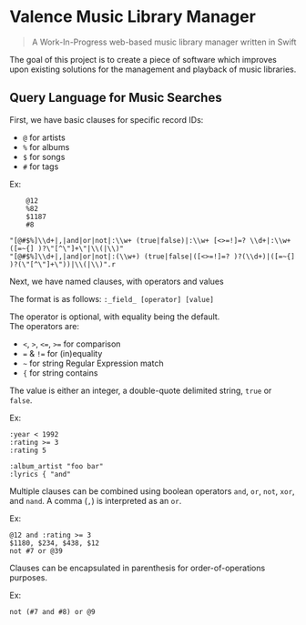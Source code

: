 # Valence Music Library Manager

> A Work-In-Progress web-based music library manager written in Swift

The goal of this project is to create a piece of software which improves upon existing solutions
for the management and playback of music libraries. 

<!--
Key target areas for innovation include:

- __Use of a relational database__: Other solutions use xml files for songs with relationships inferred based on comparing string attributes of those songs at runtime, which is prone to errors if the user attempts to customize those records. Valence, with its use of a -->

## Query Language for Music Searches

First, we have basic clauses for specific record IDs:
- `@` for artists
- `%` for albums
- `$` for songs
- `#` for tags

Ex:

```
    @12
    %82
    $1187
    #8
```

    "[@#$%]\\d+|,|and|or|not|:\\w+ (true|false)|:\\w+ [<>=!]=? \\d+|:\\w+ ([=~{] )?\"[^\"]+\"|\\(|\\)"
    "[@#$%]\\d+|,|and|or|not|:(\\w+) (true|false|([<>=!]=? )?(\\d+)|([=~{] )?(\"[^\"]+\"))|\\(|\\)".r
 
Next, we have named clauses, with operators and values

The format is as follows:
`:_field_ [operator] [value]`

The operator is optional, with equality being the default.  
The operators are: 
- `<`, `>`, `<=`, `>=` for comparison
- `=` & `!=` for (in)equality
- `~` for string Regular Expression match
- `{` for string contains

The value is either an integer, a double-quote delimited string, `true` or `false`.

Ex:

```
:year < 1992
:rating >= 3
:rating 5

:album_artist "foo bar"
:lyrics { "and"

```

Multiple clauses can be combined using boolean operators `and`, `or`, `not`, `xor`, and `nand`. 
A comma (`,`) is interpreted as an `or`.

Ex:

```
@12 and :rating >= 3
$1180, $234, $438, $12
not #7 or @39
```

Clauses can be encapsulated in parenthesis for order-of-operations purposes.

Ex: 

```
not (#7 and #8) or @9
```
